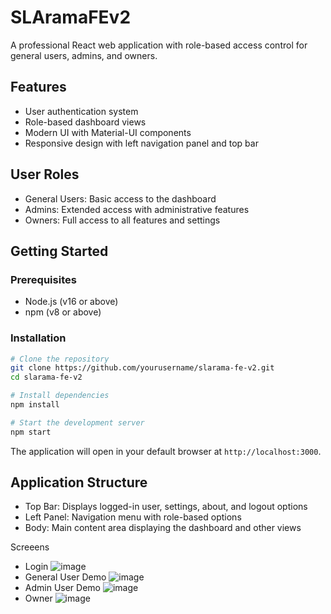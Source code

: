 # SLAramaFEv2

A professional React web application with role-based access control for general users, admins, and owners.

## Features

- User authentication system
- Role-based dashboard views
- Modern UI with Material-UI components
- Responsive design with left navigation panel and top bar

## User Roles

- General Users: Basic access to the dashboard
- Admins: Extended access with administrative features
- Owners: Full access to all features and settings

## Getting Started

### Prerequisites

- Node.js (v16 or above)
- npm (v8 or above)

### Installation

```bash
# Clone the repository
git clone https://github.com/yourusername/slarama-fe-v2.git
cd slarama-fe-v2

# Install dependencies
npm install

# Start the development server
npm start
```

The application will open in your default browser at `http://localhost:3000`.

## Application Structure

- Top Bar: Displays logged-in user, settings, about, and logout options
- Left Panel: Navigation menu with role-based options
- Body: Main content area displaying the dashboard and other views






Screeens 
- Login 
![image](https://github.com/user-attachments/assets/15681816-5026-4ae4-9743-b622719af371)
- General User Demo
![image](https://github.com/user-attachments/assets/03c348ef-624b-459f-a225-eb15cbd4afd4)
- Admin User Demo
![image](https://github.com/user-attachments/assets/c02099b2-711c-4358-8bfc-88c146948fae)
- Owner 
![image](https://github.com/user-attachments/assets/750ba694-0258-4e5c-ae96-62c2e1e5cea1)
